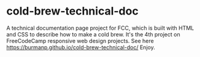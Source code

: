 # cold-brew-technical-doc
A technical documentation page project for FCC, which is built with HTML and CSS to describe how to make a cold brew.
It's the 4th project on FreeCodeCamp responsive web design projects. See here https://burmanp.github.io/cold-brew-technical-doc/
Enjoy.
